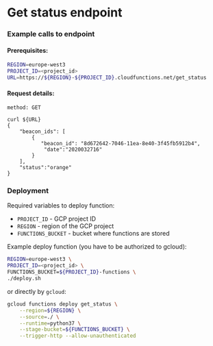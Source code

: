 # Get status endpoint

### Example calls to endpoint

#### Prerequisites:

```bash
REGION=europe-west3
PROJECT_ID=<project_id>
URL=https://${REGION}-${PROJECT_ID}.cloudfunctions.net/get_status
```

#### Request details:
```
method: GET
```

```
curl ${URL}
{
    "beacon_ids": [
        {
           "beacon_id": "8d672642-7046-11ea-8e40-3f45fb5912b4", 
            "date":"2020032716"
        }
    ],
    "status":"orange"
}
```

### Deployment

Required variables to deploy function:
* `PROJECT_ID` - GCP project ID
* `REGION` - region of the GCP project
* `FUNCTIONS_BUCKET` - bucket where functions are stored


Example deploy function (you have to be authorized to gcloud):
```bash
REGION=europe-west3 \
PROJECT_ID=<project_id> \
FUNCTIONS_BUCKET=${PROJECT_ID}-functions \
./deploy.sh
```

or directly by `gcloud`:
```bash
gcloud functions deploy get_status \
    --region=${REGION} \
    --source=./ \
    --runtime=python37 \
    --stage-bucket=${FUNCTIONS_BUCKET} \
    --trigger-http --allow-unauthenticated
```
